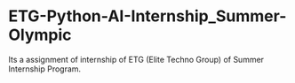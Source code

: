 # ETG-Python-AI-Internship_Summer-Olympic
Its a assignment of internship of ETG (Elite Techno Group) of Summer Internship Program.

